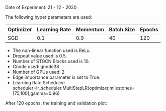 Date of Experiment: 21 - 12 - 2020

The following hyper parameters are used:

 Optimizer  | Learning Rate |  Momentum    |  Batch Size | Epochs
 ------------- | -------------| ---------- | ---------| -------
 SGD           | 0.1         | 0.9        | 40   | 120 


+ The non-linear function used is ReLu. 
+ Dropout value used is 0.5. 
+ Number of STGCN Blocks used is 10.
+ Gnode used: gnode38
+ Number of GPUs used: 2
+ Edge importance parameter is set to True.
+ Learning Rate Scheduler: scheduler=lr_scheduler.MultiStepLR(optimizer,milestones=[75,100],gamma=0.96)

After 120 epochs, the training and validation plot: 
